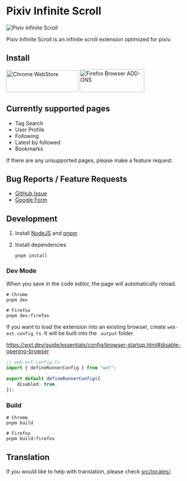 # Pixiv Infinite Scroll

![Pixiv Infinite Scroll](https://github.com/user-attachments/assets/e8a254a9-aac6-48a2-85ed-1837f187e7f4)

Pixiv Infinite Scroll is an infinite scroll extension optimized for pixiv.

## Install

<a href="https://chromewebstore.google.com/detail/pixiv-infinite-scroll/ihbbldgmjgjfpglmceokpdjenkjedcnb"><img alt="Chrome WebStore" width="191.8" height="58" src="https://developer.chrome.com/static/docs/webstore/branding/image/UV4C4ybeBTsZt43U4xis.png"></a>
<a href="https://addons.mozilla.org/ja/firefox/addon/pixiv-infinite-scroll/"><img alt="Firefox Browser ADD-ONS" width="172" height="60" src="https://blog.mozilla.org/addons/files/2015/11/get-the-addon.png"></a>

## Currently supported pages

- Tag Search
- User Profile
- Following
- Latest by followed
- Bookmarks

If there are any unsupported pages, please make a feature request.

## Bug Reports / Feature Requests

- [GitHub Issue](https://github.com/hamachi25/Pixiv-Infinite-Scroll/issues)
- [Google Form](https://forms.gle/nWLZzi86qnWaAyEs7)

## Development

1. Install [NodeJS](https://nodejs.org) and [pnpm](https://pnpm.io)

2. Install dependencies

    ```shell
    pnpm install
    ```

### Dev Mode

When you save in the code editor, the page will automatically reload.

```shell
# Chrome
pnpm dev
```

```shell
# Firefox
pnpm dev:firefox
```

If you want to load the extension into an existing browser, create `web-ext.config.ts`.
It will be built into the `.output` folder.

https://wxt.dev/guide/essentials/config/browser-startup.html#disable-opening-browser

```ts
// web-ext.config.ts
import { defineRunnerConfig } from "wxt";

export default defineRunnerConfig({
	disabled: true,
});
```

### Build

```shell
# Chrome
pnpm build
```

```shell
# Firefox
pnpm build:firefox
```

## Translation

If you would like to help with translation, please check [src/locales/](https://github.com/hamachi25/Pixiv-Infinite-Scroll/tree/main/src/locales).
